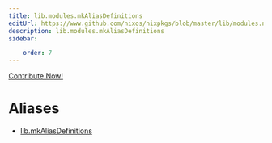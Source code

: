 ```yaml
---
title: lib.modules.mkAliasDefinitions
editUrl: https://www.github.com/nixos/nixpkgs/blob/master/lib/modules.nix#L1071C37
description: lib.modules.mkAliasDefinitions
sidebar:

    order: 7
---
```


<a href="https://www.github.com/nixos/nixpkgs/blob/master/lib/modules.nix#L1071C37">Contribute Now!</a>


# Aliases

- [lib.mkAliasDefinitions](./reference/lib/lib-mkAliasDefinitions)


